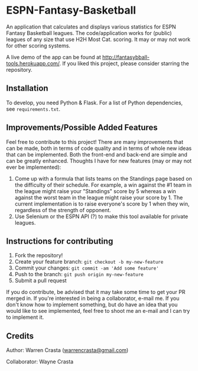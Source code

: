 # ESPN-Fantasy-Basketball

An application that calculates and displays various statistics for ESPN Fantasy Basketball leagues. The code/application works for (public) leagues of any size that use H2H Most Cat. scoring. It may or may not work for other scoring systems.

A live demo of the app can be found at http://fantasybball-tools.herokuapp.com/. If you liked this project, please consider starring the repository.

## Installation

To develop, you need Python & Flask. For a list of Python dependencies, see `requirements.txt`.

## Improvements/Possible Added Features

Feel free to contribute to this project! There are many improvements that can be made, both in terms of code quality and in terms of whole new ideas that can be implemented. Both the front-end and back-end are simple and can be greatly enhanced. Thoughts I have for new features (may or may not ever be implemented):

1. Come up with a formula that lists teams on the Standings page based on the difficulty of their schedule. For example, a win against the #1 team in the league might raise your "Standings" score by 5 whereas a win against the worst team in the league might raise your score by 1. The current implementation is to raise everyone's score by 1 when they win, regardless of the strength of opponent.
2. Use Selenium or the ESPN API (?) to make this tool available for private leagues.

## Instructions for contributing

1. Fork the repository!
2. Create your feature branch: `git checkout -b my-new-feature`
3. Commit your changes: `git commit -am 'Add some feature'`
4. Push to the branch: `git push origin my-new-feature`
5. Submit a pull request

If you do contribute, be advised that it may take some time to get your PR merged in. If you're interested in being a collaborator, e-mail me. If you don't know how to implement something, but do have an idea that you would like to see implemented, feel free to shoot me an e-mail and I can try to implement it.

## Credits

Author: Warren Crasta (warrencrasta@gmail.com)

Collaborator: Wayne Crasta
